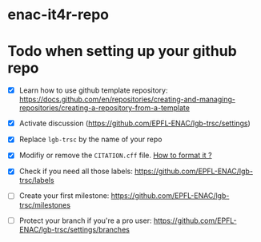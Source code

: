 # enac-it4r-repo



# Todo when setting up your github repo

- [x] Learn how to use github template repository: https://docs.github.com/en/repositories/creating-and-managing-repositories/creating-a-repository-from-a-template
- [x] Activate discussion (https://github.com/EPFL-ENAC/lgb-trsc/settings)
- [x] Replace `lgb-trsc` by the name of your repo
- [x] Modifiy or remove the `CITATION.cff` file. [How to format it ?](https://docs.github.com/en/repositories/managing-your-repositorys-settings-and-features/customizing-your-repository/about-citation-files) 
- [x] Check if you need all those labels: https://github.com/EPFL-ENAC/lgb-trsc/labels
- [ ] Create your first milestone: https://github.com/EPFL-ENAC/lgb-trsc/milestones
- [ ] Protect your branch if you're a pro user: https://github.com/EPFL-ENAC/lgb-trsc/settings/branches


